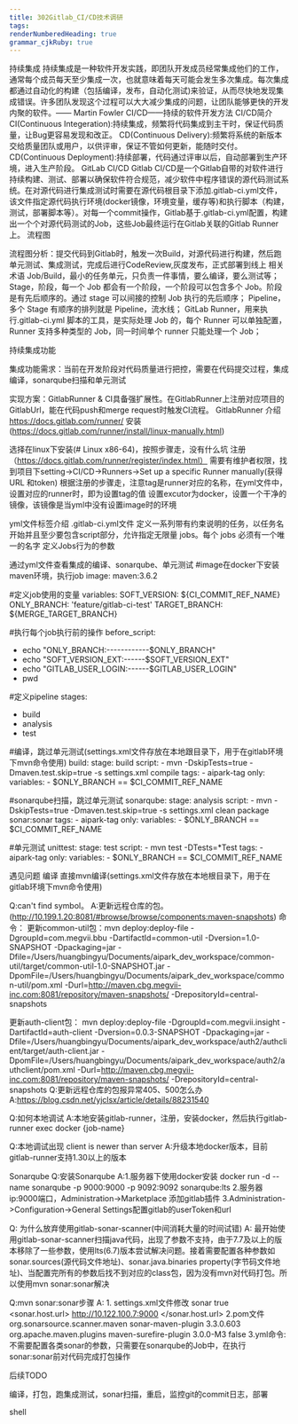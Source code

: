 ```yaml
---
title: 302Gitlab_CI/CD技术调研
tags: 
renderNumberedHeading: true
grammar_cjkRuby: true
---
```


持续集成
持续集成是一种软件开发实践，即团队开发成员经常集成他们的工作，通常每个成员每天至少集成一次，也就意味着每天可能会发生多次集成。每次集成都通过自动化的构建（包括编译，发布，自动化测试)来验证，从而尽快地发现集成错误。许多团队发现这个过程可以大大减少集成的问题，让团队能够更快的开发内聚的软件。—— Martin Fowler
CI/CD——持续的软件开发方法
CI/CD简介
CI(Continuous Integeration):持续集成，频繁将代码集成到主干时，保证代码质量，让Bug更容易发现和改正。
CD(Continuous Delivery):频繁将系统的新版本交给质量团队或用户，以供评审，保证不管如何更新，能随时交付。
CD(Continuous Deployment):持续部署，代码通过评审以后，自动部署到生产环境，进入生产阶段。
GitLab CI/CD
    Gitlab CI/CD是一个Gitlab自带的对软件进行持续构建、测试、部署以确保软件符合规范，减少软件中程序错误的源代码测试系统。在对源代码进行集成测试时需要在源代码根目录下添加.gitlab-ci.yml文件，该文件指定源代码执行环境(docker镜像，环境变量，缓存等)和执行脚本（构建，测试，部署脚本等）。对每一个commit操作，Gitlab基于.gitlab-ci.yml配置，构建出一个个对源代码测试的Job，这些Job最终运行在Gitlab关联的Gitlab Runner上。
流程图

 流程图分析：提交代码到Gitlab时，触发一次Build，对源代码进行构建，然后跑单元测试、集成测试，完成后进行CodeReview,灰度发布，正式部署到线上
相关术语
Job/Build，最小的任务单元，只负责一件事情，要么编译，要么测试等；
Stage，阶段，每一个 Job 都会有一个阶段，一个阶段可以包含多个 Job。阶段是有先后顺序的。通过 stage 可以间接的控制 Job 执行的先后顺序；
Pipeline，多个 Stage 有顺序的排列就是 Pipeline，流水线；
GitLab Runner，用来执行.gitlab-ci.yml 脚本的工具，是实际处理 Job 的，每个 Runner 可以单独配置，Runner 支持多种类型的 Job，同一时间单个 runner 只能处理一个 Job；
    
持续集成功能

集成功能需求：当前在开发阶段对代码质量进行把控，需要在代码提交过程，集成编译，sonarqube扫描和单元测试

实现方案：GitlabRunner & CI具备强扩展性。在GitlabRunner上注册对应项目的GitlabUrl，能在代码push和merge request时触发CI流程。
GitlabRunner
介绍
https://docs.gitlab.com/runner/
安装 
(https://docs.gitlab.com/runner/install/linux-manually.html)


选择在linux下安装(# Linux x86-64)，按照步骤走，没有什么坑
注册
（https://docs.gitlab.com/runner/register/index.html）
需要有维护者权限，找到项目下setting->CI/CD->Runners->Set up a specific Runner manually(获得URL 和token)
根据注册的步骤走，注意tag是runner对应的名称，在yml文件中，设置对应的runner时，即为设置tag的值
设置excutor为docker，设置一个干净的镜像，该镜像是当yml中没有设置image时的环境

yml文件标签介绍
.gitlab-ci.yml文件
    定义一系列带有约束说明的任务，以任务名开始并且至少要包含script部分，允许指定无限量 jobs。每个 jobs 必须有一个唯一的名字
定义Jobs行为的参数




通过yml文件查看集成的编译、sonarqube、单元测试
#image在docker下安装maven环境，执行job
image: maven:3.6.2

#定义job使用的变量
variables:
  SOFT_VERSION: ${CI_COMMIT_REF_NAME}
  ONLY_BRANCH: 'feature/gitlab-ci-test'
  TARGET_BRANCH: ${MERGE_TARGET_BRANCH}

#执行每个job执行前的操作
before_script:
  - echo "ONLY_BRANCH:------------$ONLY_BRANCH"
  - echo "SOFT_VERSION_EXT:------$SOFT_VERSION_EXT"
  - echo "GITLAB_USER_LOGIN:------$GITLAB_USER_LOGIN"
  - pwd

#定义pipeline
stages:
  - build
  - analysis
  - test

#编译，跳过单元测试(settings.xml文件存放在本地跟目录下，用于在gitlab环境下mvn命令使用)
build:
  stage: build
  script:
    - mvn -DskipTests=true -Dmaven.test.skip=true -s settings.xml compile
  tags:
    - aipark-tag
  only:
    variables:
      - $ONLY_BRANCH == $CI_COMMIT_REF_NAME

#sonarqube扫描，跳过单元测试
sonarqube:
  stage: analysis
  script:
    - mvn -DskipTests=true -Dmaven.test.skip=true -s settings.xml clean package sonar:sonar
  tags:
    - aipark-tag
  only:
    variables:
      - $ONLY_BRANCH == $CI_COMMIT_REF_NAME

#单元测试
unittest:
  stage: test
  script:
    - mvn test -DTests=*Test
  tags:
    - aipark-tag
  only:
    variables:
      - $ONLY_BRANCH == $CI_COMMIT_REF_NAME

遇见问题
编译
          直接mvn编译(settings.xml文件存放在本地根目录下，用于在gitlab环境下mvn命令使用)
         
   Q:can't find symbol。
   A:更新远程仓库的包。(http://10.199.1.20:8081/#browse/browse/components:maven-snapshots)
   命令：
 更新common-util包：mvn deploy:deploy-file -DgroupId=com.megvii.bbu -DartifactId=common-util -Dversion=1.0-SNAPSHOT -Dpackaging=jar -Dfile=/Users/huangbingyu/Documents/aipark_dev_workspace/common-util/target/common-util-1.0-SNAPSHOT.jar -DpomFile=/Users/huangbingyu/Documents/aipark_dev_workspace/common-util/pom.xml -Durl=http://maven.cbg.megvii-inc.com:8081/repository/maven-snapshots/ -DrepositoryId=central-snapshots

 更新auth-client包： mvn deploy:deploy-file -DgroupId=com.megvii.insight -DartifactId=auth-client -Dversion=0.0.3-SNAPSHOT -Dpackaging=jar -Dfile=/Users/huangbingyu/Documents/aipark_dev_workspace/auth2/authclient/target/auth-client.jar -DpomFile=/Users/huangbingyu/Documents/aipark_dev_workspace/auth2/authclient/pom.xml -Durl=http://maven.cbg.megvii-inc.com:8081/repository/maven-snapshots/ -DrepositoryId=central-snapshots
Q:更新远程仓库的包报异常405、500怎么办
A:https://blog.csdn.net/yjclsx/article/details/88231540
  
Q:如何本地调试
A:本地安装gitlab-runner，注册，安装docker，然后执行gitlab-runner exec docker {job-name}

Q:本地调试出现 client is newer than server
A:升级本地docker版本，目前gitlab-runner支持1.30以上的版本

Sonarqube
        Q:安装Sonarqube
        A:1.服务器下使用docker安装 docker run -d --name sonarqube -p 9000:9000 -p 9092:9092 sonarqube:lts
           2.服务器ip:9000端口，Administration->Marketplace 添加gitlab插件
           3.Administration->Configuration->General Settings配置gitlab的userToken和url
        
Q: 为什么放弃使用gitlab-sonar-scanner(中间消耗大量的时间试错)
        A: 最开始使用gitlab-sonar-scanner扫描java代码，出现了参数不支持，由于7.7及以上的版本移除了一些参数，使用lts(6.7)版本尝试解决问题。接着需要配置各种参数如sonar.sources(源代码文件地址)、sonar.java.binaries property(字节码文件地址)、当配置完所有的参数后找不到对应的class包，因为没有mvn对代码打包。所以使用mvn sonar:sonar解决
       
 Q:mvn sonar:sonar步骤
        A: 1. settings.xml文件修改 
<profile>
   <id>sonar</id>
   <activation>
      <activeByDefault>true</activeByDefault>
   </activation>
   <properties>
      <!-- Optional URL to server. Default value is http://localhost:9000 -->
      <sonar.host.url>
         http://10.122.100.7:9000
      </sonar.host.url>
   </properties>
</profile>
          2.pom文件 
<build>
    <pluginManagement>
        <plugins>
            <plugin>
                <groupId>org.sonarsource.scanner.maven</groupId>
                <artifactId>sonar-maven-plugin</artifactId>
                <version>3.3.0.603</version>
            </plugin>
            <plugin>
                <groupId>org.apache.maven.plugins</groupId>
                <artifactId>maven-surefire-plugin</artifactId>
                <version>3.0.0-M3</version>
                <configuration>
                    <skipTests>false</skipTests>
                </configuration>
            </plugin>
        </plugins>
    </pluginManagement>
</build>
            3.yml命令:不需要配置各类sonar的参数，只需要在sonarqube的Job中，在执行sonar:sonar前对代码完成打包操作
        
后续TODO

编译，打包，跑集成测试，sonar扫描，重启，监控git的commit日志，部署

shell